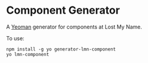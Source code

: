 # Component Generator

A [Yeoman](http://yeoman.io/) generator for components at Lost My Name.

To use:

```
npm install -g yo generator-lmn-component
yo lmn-component
```

